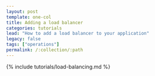```yaml
---
layout: post
template: one-col
title: Adding a load balancer
categories: tutorials
lead: "How to add a load balancer to your application"
legacy: false
tags: ["operations"]
permalink: /:collection/:path
---
```


{% include tutorials/load-balancing.md %}
